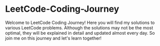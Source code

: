 # LeetCode-Coding-Journey
Welcome to LeetCode Coding Journey! Here you will find my solutions to various LeetCode problems. Although the solutions may not be the most optimal, they will be explained in detail and updated almost every day. So join me on this journey and let's learn together!
